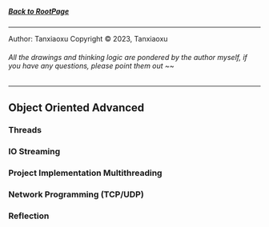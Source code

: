 ##### [Back to RootPage](https://github.com/TerryTxx/CS-Diary/blob/master/README.md)

----
Author: Tanxiaoxu
Copyright © 2023, Tanxiaoxu

###### All the drawings and thinking logic are pondered by the author myself, if you have any questions, please point them out ~~

---

## Object Oriented Advanced

### Threads

### IO Streaming

### Project Implementation Multithreading

### Network Programming (TCP/UDP)

### Reflection
